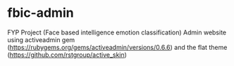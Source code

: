 # fbic-admin
FYP Project (Face based intelligence emotion classification)
Admin website using activeadmin gem (https://rubygems.org/gems/activeadmin/versions/0.6.6) and the flat theme (https://github.com/rstgroup/active_skin)
